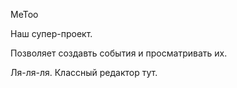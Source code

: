 MeToo

Наш супер-проект.

Позволяет создавть события и просматривать их.

Ля-ля-ля. Классный редактор тут.

